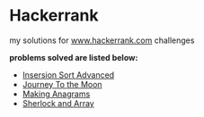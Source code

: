 # Hackerrank
my solutions for www.hackerrank.com challenges

**problems solved are listed below:**

* [Insersion Sort Advanced](
	https://www.hackerrank.com/challenges/insertion-sort)
* [Journey To the Moon](
	https://www.hackerrank.com/challenges/journey-to-the-moon)
* [Making Anagrams](
	https://www.hackerrank.com/challenges/ctci-making-anagrams)
* [Sherlock and Array](
	https://www.hackerrank.com/challenges/sherlock-and-array)
